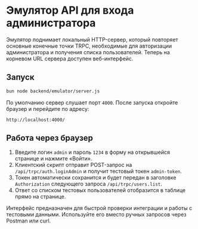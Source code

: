 # Эмулятор API для входа администратора

Эмулятор поднимает локальный HTTP-сервер, который повторяет основные конечные точки TRPC, необходимые для авторизации администратора и получения списка пользователей. Теперь на корневом URL сервера доступен веб-интерфейс.

## Запуск

```bash
bun node backend/emulator/server.js
```

По умолчанию сервер слушает порт `4000`. После запуска откройте браузер и перейдите по адресу:

```
http://localhost:4000/
```

## Работа через браузер

1. Введите логин `admin` и пароль `1234` в форму на открывшейся странице и нажмите «Войти».
2. Клиентский скрипт отправит POST-запрос на `/api/trpc/auth.loginAdmin` и получит тестовый токен `admin-token`.
3. Токен автоматически сохранится и будет передан в заголовке `Authorization` следующего запроса `/api/trpc/users.list`.
4. Ответ со списком тестовых пользователей отобразится в таблице прямо на странице.

Интерфейс предназначен для быстрой проверки интеграции и работы с тестовыми данными. Используйте его вместо ручных запросов через Postman или curl.
